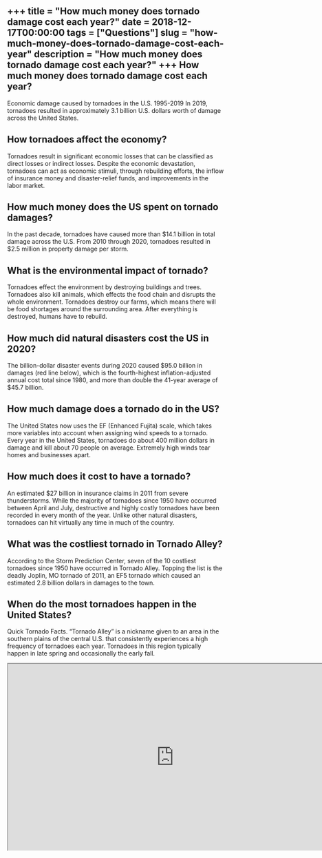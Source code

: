 +++
title = "How much money does tornado damage cost each year?"
date = 2018-12-17T00:00:00
tags = ["Questions"]
slug = "how-much-money-does-tornado-damage-cost-each-year"
description = "How much money does tornado damage cost each year?"
+++
How much money does tornado damage cost each year?
--------------------------------------------------

Economic damage caused by tornadoes in the U.S. 1995-2019 In 2019, tornadoes resulted in approximately 3.1 billion U.S. dollars worth of damage across the United States.

How tornadoes affect the economy?
---------------------------------

Tornadoes result in significant economic losses that can be classified as direct losses or indirect losses. Despite the economic devastation, tornadoes can act as economic stimuli, through rebuilding efforts, the inflow of insurance money and disaster-relief funds, and improvements in the labor market.

How much money does the US spent on tornado damages?
----------------------------------------------------

In the past decade, tornadoes have caused more than $14.1 billion in total damage across the U.S. From 2010 through 2020, tornadoes resulted in $2.5 million in property damage per storm.

What is the environmental impact of tornado?
--------------------------------------------

Tornadoes effect the environment by destroying buildings and trees. Tornadoes also kill animals, which effects the food chain and disrupts the whole environment. Tornadoes destroy our farms, which means there will be food shortages around the surrounding area. After everything is destroyed, humans have to rebuild.

How much did natural disasters cost the US in 2020?
---------------------------------------------------

The billion-dollar disaster events during 2020 caused $95.0 billion in damages (red line below), which is the fourth-highest inflation-adjusted annual cost total since 1980, and more than double the 41-year average of $45.7 billion.

How much damage does a tornado do in the US?
--------------------------------------------

The United States now uses the EF (Enhanced Fujita) scale, which takes more variables into account when assigning wind speeds to a tornado. Every year in the United States, tornadoes do about 400 million dollars in damage and kill about 70 people on average. Extremely high winds tear homes and businesses apart.

How much does it cost to have a tornado?
----------------------------------------

An estimated $27 billion in insurance claims in 2011 from severe thunderstorms. While the majority of tornadoes since 1950 have occurred between April and July, destructive and highly costly tornadoes have been recorded in every month of the year. Unlike other natural disasters, tornadoes can hit virtually any time in much of the country.

What was the costliest tornado in Tornado Alley?
------------------------------------------------

According to the Storm Prediction Center, seven of the 10 costliest tornadoes since 1950 have occurred in Tornado Alley. Topping the list is the deadly Joplin, MO tornado of 2011, an EF5 tornado which caused an estimated 2.8 billion dollars in damages to the town.

When do the most tornadoes happen in the United States?
-------------------------------------------------------

Quick Tornado Facts. “Tornado Alley” is a nickname given to an area in the southern plains of the central U.S. that consistently experiences a high frequency of tornadoes each year. Tornadoes in this region typically happen in late spring and occasionally the early fall.

<iframe allow="accelerometer; autoplay; clipboard-write; encrypted-media; gyroscope; picture-in-picture" allowfullscreen="" class="__youtube_prefs__  epyt-is-override  no-lazyload" data-no-lazy="1" data-origheight="433" data-origwidth="770" data-skipgform_ajax_framebjll="" height="433" id="_ytid_24109" loading="lazy" src="https://www.youtube.com/embed/EiTM9rt03zg?enablejsapi=1&autoplay=0&cc_load_policy=0&cc_lang_pref=&iv_load_policy=1&loop=0&modestbranding=0&rel=1&fs=1&playsinline=0&autohide=2&theme=dark&color=red&controls=1&" title="YouTube player" width="770"></iframe>